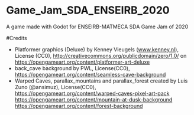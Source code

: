 # Game_Jam_SDA_ENSEIRB_2020
A game made with Godot for ENSEIRB-MATMECA SDA Game Jam of 2020

#Credits
- Platformer graphics (Deluxe) by Kenney Vleugels (www.kenney.nl), License (CC0), http://creativecommons.org/publicdomain/zero/1.0/ on https://opengameart.org/content/platformer-art-deluxe 
- back_cave background by PWL, License(CC0), https://opengameart.org/content/seamless-cave-background
- Warped Caves, parallax_mountains and parallax_forest created by Luis Zuno (@ansimuz), License(CC0), 
https://opengameart.org/content/warped-caves-pixel-art-pack
https://opengameart.org/content/mountain-at-dusk-background
https://opengameart.org/content/forest-background
		
